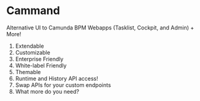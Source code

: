# Cammand
Alternative UI to Camunda BPM Webapps (Tasklist, Cockpit, and Admin) + More!


1. Extendable
2. Customizable
3. Enterprise Friendly
4. White-label Friendly
5. Themable
6. Runtime and History API access!
7. Swap APIs for your custom endpoints
8. What more do you need?
